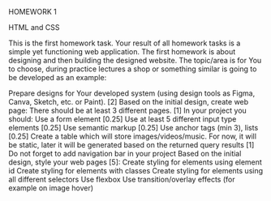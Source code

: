 HOMEWORK 1

HTML and CSS

This is the first homework task. Your result of all homework tasks is a simple yet functioning web application. The first homework is about designing and then building the designed website. The topic/area is for You to choose, during practice lectures a shop or something similar is going to be developed as an example:

Prepare designs for Your developed system (using design tools as Figma, Canva, Sketch, etc. or Paint). [2]
Based on the initial design, create web page:
There should be at least 3 different pages. [1]
In your project you should:
Use a form element [0.25]
Use at least 5 different input type elements [0.25]
Use semantic markup [0.25]
Use anchor tags (min 3), lists [0.25]
Create a table which will store images/videos/music. For now, it will be static, later it will be generated based on the returned query results [1]
Do not forget to add navigation bar in your project
Based on the initial design, style your web pages [5]:
Create styling for elements using element id
Create styling for elements with classes
Create styling for elements using all different selectors
Use flexbox
Use transition/overlay effects (for example on image hover)
